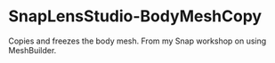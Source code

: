 # SnapLensStudio-BodyMeshCopy
Copies and freezes the body mesh. From my Snap workshop on using MeshBuilder.
